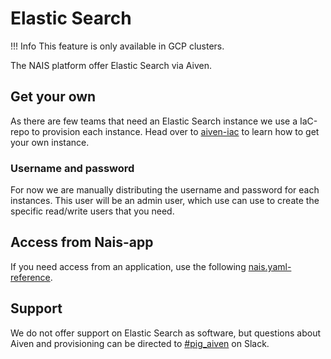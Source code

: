 # Elastic Search

!!! Info
    This feature is only available in GCP clusters.

The NAIS platform offer Elastic Search via Aiven.

## Get your own
As there are few teams that need an Elastic Search instance we use a IaC-repo to provision each instance.
Head over to [aiven-iac](https://github.com/navikt/aiven-iac#elastic-search) to learn how to get your own instance.

### Username and password
For now we are manually distributing the username and password for each instances.
This user will be an admin user, which use can use to create the specific read/write users that you need.

## Access from Nais-app
If you need access from an application, use the following [nais.yaml-reference](https://doc.nais.io/nais-application/nais.yaml/reference/#specelasticinstance).

## Support
We do not offer support on Elastic Search as software, but questions about Aiven and provisioning can be directed to [#pig_aiven](https://nav-it.slack.com/archives/C018L1JATBQ) on Slack.

